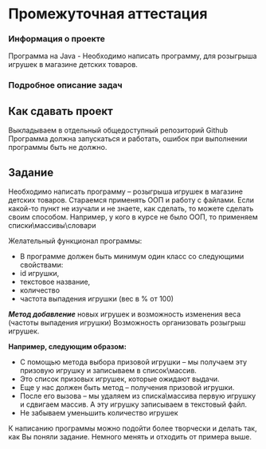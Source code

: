 # Промежуточная аттестация
 
### Информация о проекте
 
Программа на Java - Необходимо написать программу, для розыгрыша игрушек в магазине детских товаров.

 
### Подробное описание задач
 
 
## Как сдавать проект
 
Выкладываем в отдельный общедоступный репозиторий Github
Программа должна запускаться и работать, ошибок при выполнении программы быть не должно.
 
 
 
## Задание
 
Необходимо написать программу – розыгрыша игрушек в магазине детских товаров.
Стараемся применять ООП и работу с файлами.
Если какой-то пункт не изучали и не знаете, как сделать, то можете сделать своим способом. Например, у кого в курсе не было ООП, то применяем списки\массивы\словари
 
Желательный функционал программы:
* В программе должен быть минимум один класс со следующими свойствами:
* id игрушки,
* текстовое название,
* количество
* частота выпадения игрушки (вес в % от 100)

 
***Метод добавление*** новых игрушек и возможность изменения веса (частоты выпадения игрушки)
Возможность организовать розыгрыш игрушек.

**Например, следующим образом:**
* С помощью метода выбора призовой игрушки – мы получаем эту призовую игрушку и записываем в список\массив.
* Это список призовых игрушек, которые ожидают выдачи.
* Еще у нас должен быть метод – получения призовой игрушки.
* После его вызова – мы удаляем из списка\массива первую игрушку и сдвигаем массив. А эту игрушку записываем в текстовый файл.
* Не забываем уменьшить количество игрушек

К написанию программы можно подойти более творчески и делать так, как Вы поняли задание. Немного менять и отходить от примера выше.
